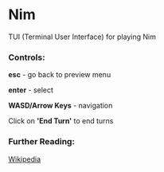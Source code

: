 # Nim
TUI (Terminal User Interface) for playing Nim
### Controls:
**esc** - go back to preview menu

**enter** - select

**WASD/Arrow Keys** -  navigation

Click on **'End Turn'** to end turns

### Further Reading:
[Wikipedia](https://en.wikipedia.org/wiki/Nim)
